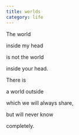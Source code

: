 ```yaml
---
title: worlds
category: life
---
```


﻿The world   
inside my head  
is not the world   
inside your head.  
  
  
There is   
a world outside  
which we will always share,  
but will never know   
completely.  
